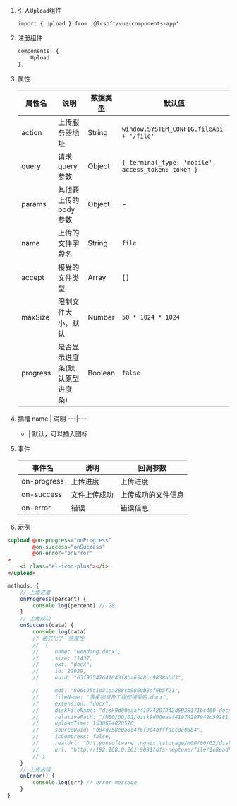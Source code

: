 1. 引入`Upload`组件

    `import { Upload } from '@lcsoft/vue-components-app'`

2. 注册组件
    ```js
    components: {
        Upload
    },
    ```
3. 属性

    属性名 | 说明 | 数据类型 | 默认值
    ---|---|---|---
    action | 上传服务器地址 | String |  `window.SYSTEM_CONFIG.fileApi + '/file'`
    query | 请求query参数 | Object | `{ terminal_type: 'mobile', access_token: token }`
    params | 其他要上传的body参数 | Object | -
    name | 上传的文件字段名 | String | `file`
    accept | 接受的文件类型 | Array | `[]`
    maxSize | 限制文件大小，默认 | Number | `50 * 1024 * 1024`
    progress | 是否显示进度条(默认原型进度条) | Boolean | `false`

4. 插槽
    name | 说明
    ---|---
    - | 默认，可以插入图标

5. 事件

    事件名 | 说明 | 回调参数
    ---|---|---
    on-progress | 上传进度 | 上传进度
    on-success | 文件上传成功 | 上传成功的文件信息
    on-error | 错误 | 错误信息

6. 示例
```html
<upload @on-progress="onProgress"
        @on-success="onSuccess"
        @on-error="onError"
>
    <i class="el-icon-plus"></i>
</upload>
```

```js
methods: {
    // 上传进度
    onProgress(percent) {
        console.log(percent) // 28
    }
    // 上传成功
    onSuccess(data) {
        console.log(data) 
        // 格式化了一些属性
        //  {  
        //     name: "wendang.docx",
        //     size: 11437,
        //     ext: "docx",
        //     id: 22029,
        //     uuid: "63f93547641043f8ba6548cc9838abd3",

        //     md5: "806c95c1d31ea288cb9860b8af6b5f21",
        //     fileName: "零星物资及工程修缮采购.docx",
        //     extension: "docx",
        //     diskFileName: "disk9d00eaaf41974207942d5928171bc460.docx",
        //     relativePath: "/M00/00/02/disk9d00eaaf41974207942d5928171bc460.docx",
        //     uploadTime: 1530624078576,
        //     sourceUuid: "d84d258e0a8c4f6f9d4dfffaecde0bb4",
        //     isCompress: false,
        //     realUrl: "D:\\yunsoftware\\ngnix\\storage/M00/00/02/disk9d00eaaf41974207942d5928171bc460.docx",
        //     url: "http://192.168.0.201:9091/dfs-neptune/file/IoReadFile?uuid=63f93547641043f8ba6548cc9838abd3"
        // }
    }
    // 上传出错
    onError() {
        console.log(err) // error message
    }
}
```



